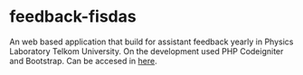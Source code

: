 # feedback-fisdas
An web based application that build for assistant feedback yearly in Physics Laboratory Telkom University. On the development used PHP Codeigniter and Bootstrap.
Can be accesed in <a href="http://feedback.fisdas.msatrio.com">here</a>.
